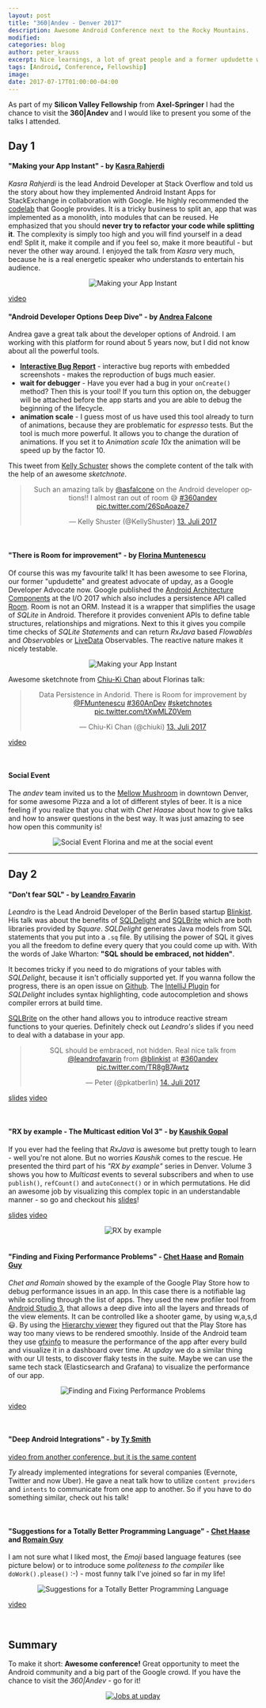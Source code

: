```yaml
---
layout: post
title: "360|Andev - Denver 2017"
description: Awesome Android Conference next to the Rocky Mountains.
modified:
categories: blog
author: peter_krauss
excerpt: Nice learnings, a lot of great people and a former updudette who is now speaking for Google = two days of fun!
tags: [Android, Conference, Fellowship]
image:
date: 2017-07-17T01:00:00-04:00
---
```


As part of my **Silicon Valley Fellowship** from **Axel-Springer** I had the chance to visit the **360|Andev** and I would like to present you some of 
the talks I attended. 

## Day 1

#### "Making your App Instant" - by <a href="https://twitter.com/jc4p">Kasra Rahjerdi </a>

*Kasra Rahjerdi* is the lead Android Developer at Stack Overflow and told us the story about how they implemented Android Instant Apps 
for StackExchange in collaboration with Google. He highly recommended the [codelab](https://codelabs.developers.google.com/codelabs/android-instant-apps/#0)
that Google provides. It is a tricky business to split an, app that was implemented as a monolith, into modules that can be reused.
He emphasized that you should **never try to refactor your code while splitting it**. The complexity is simply too high 
and you will find yourself in a dead end! Split it, make it compile and if you feel so, make it more beautiful - but never the other way around.
I enjoyed the talk from *Kasra* very much, because he is a real energetic speaker who understands to entertain his audience. 

<center>
    <picture>
        <img src="/images/blog/andev/instant.png" alt="Making your App Instant" >
    </picture>
</center>

[video](https://academy.realm.io/posts/360-andev-2017-kasra-rahjerdi-making-your-app-instant/)


#### "Android Developer Options Deep Dive" - by <a href="https://twitter.com/asfalcone">Andrea Falcone</a>

Andrea gave a great talk about the developer options of Android. I am working with this platform for round about 5 years now,
but I did not know about all the powerful tools.

* [**Interactive Bug Report**](https://developer.android.com/studio/debug/bug-report.html) - interactive bug reports with 
embedded screenshots - makes the reproduction of bugs much easier.
* **wait for debugger** - Have you ever had a bug in your ```onCreate()``` method? Then this is your tool! If you turn this option on, the 
debugger will be attached before the app starts and you are able to debug the beginning of the lifecycle. 
* **animation scale** - I guess most of us have used this tool already to turn of animations, because they are problematic 
for *espresso* tests. But the tool is much more powerful. It allows you to change the duration of animations. 
If you set it to *Animation scale 10x* the animation will be speed up by the factor 10.

This tweet from [Kelly Schuster](https://twitter.com/KellyShuster) shows the complete 
content of the talk with the help of an awesome *sketchnote*. 
 
<center>
<blockquote class="twitter-tweet" data-lang="de"><p lang="en" dir="ltr">Such an amazing talk by <a href="https://twitter.com/asfalcone">@asfalcone</a> on the Android developer options!! I almost ran out of room 😅 <a href="https://twitter.com/hashtag/360andev?src=hash">#360andev</a> <a href="https://t.co/26SpAoaze7">pic.twitter.com/26SpAoaze7</a></p>&mdash; Kelly Shuster (@KellyShuster) <a href="https://twitter.com/KellyShuster/status/885615344320040960">13. Juli 2017</a></blockquote>
<script async src="//platform.twitter.com/widgets.js" charset="utf-8"></script>
</center>

<br/>

#### "There is Room for improvement" - by [Florina Muntenescu](https://twitter.com/FMuntenescu)

Of course this was my favourite talk! It has been awesome to see Florina, our former "updudette" and greatest advocate of upday,
as a Google Developer Advocate now. Google published the [Android Architecture Components](https://developer.android.com/topic/libraries/architecture/index.html)
at the I/O 2017 which also includes a persistence API called [Room](https://developer.android.com/topic/libraries/architecture/room.html). 
Room is not an ORM. Instead it is a wrapper that simplifies the usage of *SQLite* in Android. Therefore it provides convenient 
APIs to define table structures, relationships and migrations. Next to this it gives you compile time checks of *SQLite Statements* and 
can return *RxJava* based *Flowables* and *Observable*s or [LiveData](https://developer.android.com/topic/libraries/architecture/index.html) 
Observables. The reactive nature makes it nicely testable. 

<center>
    <picture>
        <img src="/images/blog/andev/room.jpg" alt="Making your App Instant" >
    </picture>
</center>

Awesome sketchnote from [Chiu-Ki Chan](https://twitter.com/chiuki) about Florinas talk:

<center>
<blockquote class="twitter-tweet" data-lang="de"><p lang="en" dir="ltr">Data Persistence in Andorid. There is Room for improvement by <a href="https://twitter.com/FMuntenescu">@FMuntenescu</a> <a href="https://twitter.com/hashtag/360AnDev?src=hash">#360AnDev</a> <a href="https://twitter.com/hashtag/sketchnotes?src=hash">#sketchnotes</a> <a href="https://t.co/tXwMLZ0Vem">pic.twitter.com/tXwMLZ0Vem</a></p>&mdash; Chiu-Ki Chan (@chiuki) <a href="https://twitter.com/chiuki/status/885634916603502592">13. Juli 2017</a></blockquote>
<script async src="//platform.twitter.com/widgets.js" charset="utf-8"></script>
</center>

[video](https://academy.realm.io/posts/360-andev-2017-florina-muntenescu-data-persistence-android-room/)

<br/>

#### Social Event 

The *andev* team invited us to the [Mellow Mushroom](http://mellowmushroom.com/store/downtown-denver) in downtown Denver, for some awesome Pizza 
and a lot of different styles of beer. It is a nice feeling if you realize that you chat with *Chet Haase* about how to give talks and how to answer questions 
in the best way. It was just amazing to see how open this community is! 

<center>
    <picture>
        <img src="/images/blog/andev/pizza.jpg" alt="Social Event" >
    </picture>
Florina and me at the social event
</center>

<hr>

## Day 2

#### "Don't fear SQL" - by [Leandro Favarin](https://twitter.com/leandrofavarin)

*Leandro* is the Lead Android Developer of the Berlin based startup [Blinkist](http://www.blinkist.com). 
His talk was about the benefits of [SQLDelight](https://github.com/square/sqldelight) and [SQLBrite](https://github.com/square/sqlbrite)
which are both libraries provided by *Square*. *SQLDelight* generates Java models from SQL statements that you put into a ```.sq``` file. 
By utilising the power of SQL it gives you all the freedom to define every query that you could come up with. With the words 
of Jake Wharton: **"SQL should be embraced, not hidden"**. 

It becomes tricky if you need to do migrations of your tables with *SQLDelight*, because it isn't officially supported yet. If you wanna follow the progress, 
there is an open issue on [Github](https://github.com/square/sqldelight/issues/89). The [IntelliJ Plugin](https://plugins.jetbrains.com/plugin/8191-sqldelight) for *SQLDelight* 
includes syntax highlighting, code autocompletion and shows compiler errors at build time.

[SQLBrite](https://github.com/square/sqlbrite) on the other hand allows you to introduce reactive stream functions to your queries. 
Definitely check out *Leandro's* slides if you need to deal with a database in your app.


<center>
<blockquote class="twitter-tweet" data-lang="de"><p lang="en" dir="ltr">SQL should be embraced, not hidden. Real nice talk from <a href="https://twitter.com/leandrofavarin">@leandrofavarin</a> from <a href="https://twitter.com/blinkist">@blinkist</a> at <a href="https://twitter.com/hashtag/360andev?src=hash">#360andev</a> <a href="https://t.co/TR8gB7Awtz">pic.twitter.com/TR8gB7Awtz</a></p>&mdash; Peter (@pkatberlin) <a href="https://twitter.com/pkatberlin/status/885890358059515908">14. Juli 2017</a></blockquote>
<script async src="//platform.twitter.com/widgets.js" charset="utf-8"></script>
</center>

[slides](https://speakerdeck.com/leandrofavarin/dont-fear-sql-360andev-2017)
[video](https://academy.realm.io/posts/360-andev-2017-leandro-favarin-sqlbrite-sqdelight/)

<br/>

#### "RX by example - The Multicast edition Vol 3" - by [Kaushik Gopal](https://twitter.com/kaushikgopal)

If you ever had the feeling that *RxJava* is awesome but pretty tough to learn - well you're not alone. But no worries *Kaushik* comes to the rescue.
He presented the third part of his *"RX by example"* series in Denver. Volume 3 shows you how to *Multicast* events to several subscribers and when to use
```publish()```, ```refCount()``` and ```autoConnect()``` or in which permutations. He did an awesome job by visualizing this 
complex topic in an understandable manner - so go and checkout his [slides](https://speakerdeck.com/kaushikgopal/rx-by-example-volume-3-the-multicast-edition)!

[slides](https://speakerdeck.com/kaushikgopal/rx-by-example-volume-3-the-multicast-edition)
[video](https://academy.realm.io/posts/360-andev-2017-kaushik-gopal-rxjava-by-example-multicasting/)

<center>
    <picture>
        <img src="/images/blog/andev/rx.jpg" alt="RX by example" >
    </picture>
</center>

<br/>

#### "Finding and Fixing Performance Problems" - [Chet Haase](https://twitter.com/chethaase) and [Romain Guy](https://twitter.com/romainguy)

*Chet and Romain* showed by the example of the Google Play Store how to debug performance issues in an app. In this case there is
a notifiable lag while scrolling through the list of apps. They used the new profiler tool from [Android Studio 3](https://developer.android.com/studio/preview/index.html), 
that allows a deep dive into all the layers and threads of the view elements. It can be controlled like a shooter game, by using w,a,s,d 😃.
By using the [Hierarchy viewer](https://developer.android.com/studio/profile/hierarchy-viewer.html) 
they figured out that the Play Store has way too many views to be rendered smoothly. Inside of the Android team they use [gfxinfo](https://developer.android.com/training/testing/performance.html) 
to measure the performance of the app after every build and visualize it in a dashboard over time. At *upday* we do a similar thing with our UI
tests, to discover flaky tests in the suite. Maybe we can use the same tech stack (Elasticsearch and Grafana) to visualize the performance of our app.

<center>
    <picture>
        <img src="/images/blog/andev/perf.jpg" alt="Finding and Fixing Performance Problems" >
    </picture>
</center>

[video](https://academy.realm.io/posts/360-andev-2017-romain-guy-chet-haase-android-performance/)

<br/>

#### "Deep Android Integrations" - by <a href="https://twitter.com/tsmith">Ty Smith</a>

[video from another conference, but it is the same content](https://www.youtube.com/watch?v=5C5bgY84WXw)

_Ty_ already implemented integrations for several companies (Evernote, Twitter and now Uber). He gave a neat 
talk how to utilize ```content providers``` and ```intents``` to communicate from one app to another. So if you have to do something similar, check out his talk!

<br/>

#### "Suggestions for a Totally Better Programming Language" - [Chet Haase](https://twitter.com/chethaase) and [Romain Guy](https://twitter.com/romainguy)

I am not sure what I liked most, the *Emoji* based language features (see picture below) or to introduce some *politeness to the compiler*
like ```doWork().please()``` :-) - most funny talk I've joined so far in my life!

<center>
    <picture>
        <img src="/images/blog/andev/emoji.jpg" alt="Suggestions for a Totally Better Programming Language" >
    </picture>
</center>

[video](https://academy.realm.io/posts/360-andev-2017-chet-haase-romain-guy-totally-better-programming-language/)

<br/>


## Summary

To make it short: **Awesome conference!** Great opportunity to meet the Android community and a big part of the Google crowd.
If you have the chance to visit the *360|Andev* - go for it!

<center>
    <picture>
        <a href="http://upday.github.io/jobs/"><img src="/images/jobs/we-are-hiring.png" alt="Jobs at upday" ></a>
    </picture>
</center>
